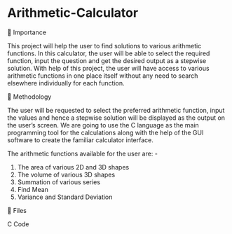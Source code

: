 # Arithmetic-Calculator

💫 Importance

This project will help the user to find solutions to various arithmetic functions. In this calculator, the user will be able to select the required function, input the question and get the desired output as a stepwise solution. With help of this project, the user will have access to various arithmetic functions in one place itself without any need to search elsewhere individually for each function.

💫 Methodology

The user will be requested to select the preferred arithmetic function, input the values and hence a stepwise solution will be displayed as the output on the user’s screen.
We are going to use the C language as the main programming tool for the calculations along with the help of the GUI software to create the familiar calculator interface.

The arithmetic functions available for the user are: - 
1.	The area of various 2D and 3D shapes
2.	The volume of various 3D shapes
3.	Summation of various series
4.	Find Mean
5.	Variance and Standard Deviation

💫 Files

C Code
